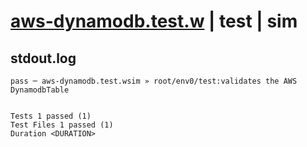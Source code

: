 # [aws-dynamodb.test.w](../../../../../../examples/tests/sdk_tests/dynamodb-table/aws-dynamodb.test.w) | test | sim

## stdout.log
```log
pass ─ aws-dynamodb.test.wsim » root/env0/test:validates the AWS DynamodbTable
 
 
Tests 1 passed (1)
Test Files 1 passed (1)
Duration <DURATION>
```


